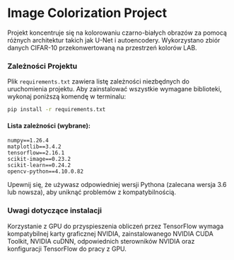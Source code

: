 
# Image Colorization Project
Projekt koncentruje się na kolorowaniu czarno-białych obrazów za pomocą różnych architektur takich jak U-Net i autoencodery. Wykorzystano zbiór danych CIFAR-10 przekonwertowaną na przestrzeń kolorów LAB.
### Zależności Projektu

Plik `requirements.txt` zawiera listę zależności niezbędnych do uruchomienia projektu. Aby zainstalować wszystkie wymagane biblioteki, wykonaj poniższą komendę w terminalu:

```bash
pip install -r requirements.txt
```

#### Lista zależności (wybrane):

```
numpy==1.26.4
matplotlib==3.4.2
tensorflow==2.16.1
scikit-image==0.23.2
scikit-learn==0.24.2
opencv-python==4.10.0.82
```

Upewnij się, że używasz odpowiedniej wersji Pythona (zalecana wersja 3.6 lub nowsza), aby uniknąć problemów z kompatybilnością.


### Uwagi dotyczące instalacji
Korzystanie z GPU do przyspieszenia obliczeń przez TensorFlow wymaga kompatybilnej karty graficznej NVIDIA, zainstalowanego NVIDIA CUDA Toolkit, NVIDIA cuDNN, odpowiednich sterowników NVIDIA oraz konfiguracji TensorFlow do pracy z GPU.